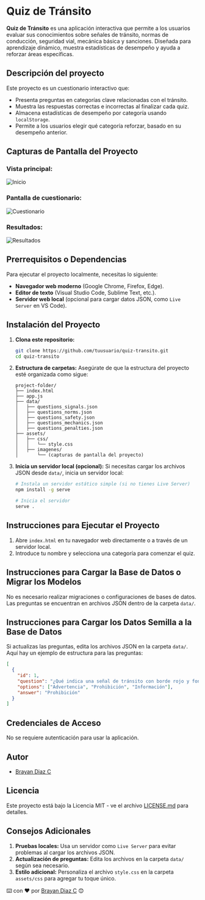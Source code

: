 # Quiz de Tránsito

**Quiz de Tránsito** es una aplicación interactiva que permite a los usuarios evaluar sus conocimientos sobre señales de tránsito, normas de conducción, seguridad vial, mecánica básica y sanciones. Diseñada para aprendizaje dinámico, muestra estadísticas de desempeño y ayuda a reforzar áreas específicas.

## Descripción del proyecto

Este proyecto es un cuestionario interactivo que:

- Presenta preguntas en categorías clave relacionadas con el tránsito.
- Muestra las respuestas correctas e incorrectas al finalizar cada quiz.
- Almacena estadísticas de desempeño por categoría usando `localStorage`.
- Permite a los usuarios elegir qué categoría reforzar, basado en su desempeño anterior.

## Capturas de Pantalla del Proyecto

### Vista principal:

![Inicio](assets/img/home.jpeg)

### Pantalla de cuestionario:

![Cuestionario](assets/img/quiz.jpeg)

### Resultados:

![Resultados](assets/img/results.jpeg)

## Prerrequisitos o Dependencias

Para ejecutar el proyecto localmente, necesitas lo siguiente:

- **Navegador web moderno** (Google Chrome, Firefox, Edge).
- **Editor de texto** (Visual Studio Code, Sublime Text, etc.).
- **Servidor web local** (opcional para cargar datos JSON, como `Live Server` en VS Code).

## Instalación del Proyecto

1. **Clona este repositorio:**

   ```bash
   git clone https://github.com/tuusuario/quiz-transito.git
   cd quiz-transito
   ```

2. **Estructura de carpetas:**
   Asegúrate de que la estructura del proyecto esté organizada como sigue:

   ```
   project-folder/
   ├── index.html
   ├── app.js
   ├── data/
   │   ├── questions_signals.json
   │   ├── questions_norms.json
   │   ├── questions_safety.json
   │   ├── questions_mechanics.json
   │   ├── questions_penalties.json
   ├── assets/
   │   ├── css/
   │   │   └── style.css
   │   ├── imagenes/
   │       └── (capturas de pantalla del proyecto)
   ```

3. **Inicia un servidor local (opcional):**
   Si necesitas cargar los archivos JSON desde `data/`, inicia un servidor local:

   ```bash
   # Instala un servidor estático simple (si no tienes Live Server)
   npm install -g serve

   # Inicia el servidor
   serve .
   ```

## Instrucciones para Ejecutar el Proyecto

1. Abre `index.html` en tu navegador web directamente o a través de un servidor local.
2. Introduce tu nombre y selecciona una categoría para comenzar el quiz.

## Instrucciones para Cargar la Base de Datos o Migrar los Modelos

No es necesario realizar migraciones o configuraciones de bases de datos. Las preguntas se encuentran en archivos JSON dentro de la carpeta `data/`.

## Instrucciones para Cargar los Datos Semilla a la Base de Datos

Si actualizas las preguntas, edita los archivos JSON en la carpeta `data/`. Aquí hay un ejemplo de estructura para las preguntas:

```json
[
  {
    "id": 1,
    "question": "¿Qué indica una señal de tránsito con borde rojo y fondo blanco?",
    "options": ["Advertencia", "Prohibición", "Información"],
    "answer": "Prohibición"
  }
]
```

## Credenciales de Acceso

No se requiere autenticación para usar la aplicación.

## Autor

- [Brayan Diaz C](https://github.com/brayandiazc)

## Licencia

Este proyecto está bajo la Licencia MIT - ve el archivo [LICENSE.md](LICENSE) para detalles.

## Consejos Adicionales

1. **Pruebas locales:** Usa un servidor como `Live Server` para evitar problemas al cargar los archivos JSON.
2. **Actualización de preguntas:** Edita los archivos en la carpeta `data/` según sea necesario.
3. **Estilo adicional:** Personaliza el archivo `style.css` en la carpeta `assets/css` para agregar tu toque único.

⌨️ con ❤️ por [Brayan Diaz C](https://github.com/brayandiazc) 😊
